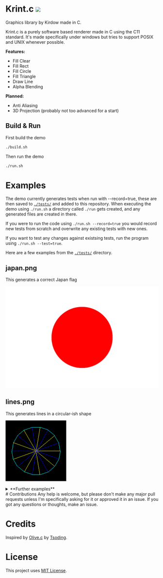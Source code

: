 # Krint.c [<img src="https://img.shields.io/github/license/Kirdow/Krintc?style=flat-square">](https://github.com/Kirdow/Krintc/blob/master/LICENSE)
Graphics library by Kirdow made in C.

Krint.c is a purely software based renderer made in C using the C11 standard. It's made specifically under windows but tries to support POSIX and UNIX whenever possible.

**Features:**
* Fill Clear
* Fill Rect
* Fill Circle
* Fill Triangle
* Draw Line
* Alpha Blending

**Planned:**
* Anti Aliasing
* 3D Projection (probably not too advanced for a start)

## Build & Run

First build the demo
```sh
./build.sh
```

Then run the demo
```sh
./run.sh
```

# Examples
The demo currently generates tests when run with --record=true,
these are then saved to [``./tests/``](./tests/) and added to this repository.
When executing the demo using ``./run.sh`` a directory called ``./run`` gets created,
and any generated files are created in there.

If you were to run the code using ``./run.sh --record=true`` you would record new tests from scratch and overwrite any existing tests with new ones.

If you want to test any changes against existsing tests, run the program using ``./run.sh --test=true``.

Here are a few examples from the [``./tests/``](./tests/) directory.

## japan.png

This generates a correct Japan flag

![image of japan flag test](./tests/japan_expected.png "Japan Flag Test")

## lines.png
This generates lines in a circular-ish shape

![circular lines test](./tests/lines_expected.png "Circular Lines Test")

<details>
<summary>**Further examples**</summary>
## triangle.png
<details>
<summary>This generates 6 triangles in a hexagon</summary>

![hexagon triangles test](./tests/triangle_expected.png "Hexagon Triangles Test")
</details>

## alphablend.png
<details>
<summary>This uses the alpha channel to blend the shapes with each other</summary>

![alpha blend test](./tests/alphablend_expected.png "Alpha Blend Test")
</details>

</details>
# Contributions
Any help is welcome, but please don't make any major pull requests unless I'm specifically asking for it or approved it in an issue. If you got any questions or thoughts, make an issue.

# Credits
Inspired by [Olive.c](https://github.com/tsoding/olive.c) by [Tsoding](https://www.youtube.com/@TsodingDaily).

# License
This project uses [MIT License](https://github.com/Kirdow/Krintc/blob/master/LICENSE).
